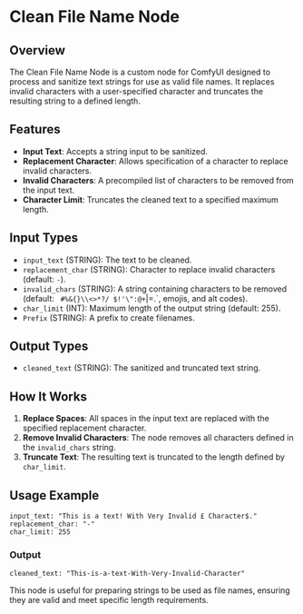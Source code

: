 # Clean File Name Node

## Overview
The Clean File Name Node is a custom node for ComfyUI designed to process and sanitize text strings for use as valid file names. It replaces invalid characters with a user-specified character and truncates the resulting string to a defined length.

## Features
- **Input Text**: Accepts a string input to be sanitized.
- **Replacement Character**: Allows specification of a character to replace invalid characters.
- **Invalid Characters**: A precompiled list of characters to be removed from the input text.
- **Character Limit**: Truncates the cleaned text to a specified maximum length.

## Input Types
- `input_text` (STRING): The text to be cleaned.
- `replacement_char` (STRING): Character to replace invalid characters (default: `-`).
- `invalid_chars` (STRING): A string containing characters to be removed (default: ` #%&{}\\<>*?/ $!'\":@+`|=.`, emojis, and alt codes).
- `char_limit` (INT): Maximum length of the output string (default: 255).
- `Prefix` (STRING): A prefix to create filenames.

## Output Types
- `cleaned_text` (STRING): The sanitized and truncated text string.

## How It Works
1. **Replace Spaces**: All spaces in the input text are replaced with the specified replacement character.
2. **Remove Invalid Characters**: The node removes all characters defined in the `invalid_chars` string.
3. **Truncate Text**: The resulting text is truncated to the length defined by `char_limit`.

## Usage Example
```
input_text: "This is a text! With Very Invalid £ Character$."
replacement_char: "-"
char_limit: 255
```
### Output
```
cleaned_text: "This-is-a-text-With-Very-Invalid-Character"
```

This node is useful for preparing strings to be used as file names, ensuring they are valid and meet specific length requirements.
